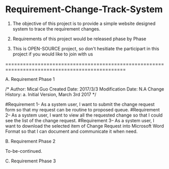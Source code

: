 # Requirement-Change-Track-System

1. The objective of this project is to provide a simple website designed system to trace the requirement changes.

2. Requirements of this project would be released phase by Phase 

3. This is OPEN-SOURCE project, so don't hesitiate the participart in this project if you would like to join with us


===============================================================================================

A. Requirement Phase 1 

/*
  Author: Mical Guo 
  Created Date: 2017/3/3
  Modification Date: N.A
  Change History: 
      a. Initial Version, March 3rd 2017 
*/

#Requirement 1- As a system user, I want to submit the change request form so that my request can be routine to proposed queue. 
#Requirement 2– As a system user, I want to view all the requested change so that I could see the list of the change request. 
#Requirement 3– As a system user, I want to download the selected item of Change Request into Microsoft Word Format so that I can document and communicate it when need. 


B. Requirement Phase 2
 
 To-be-continued. 

C. Requirement Phase 3 

